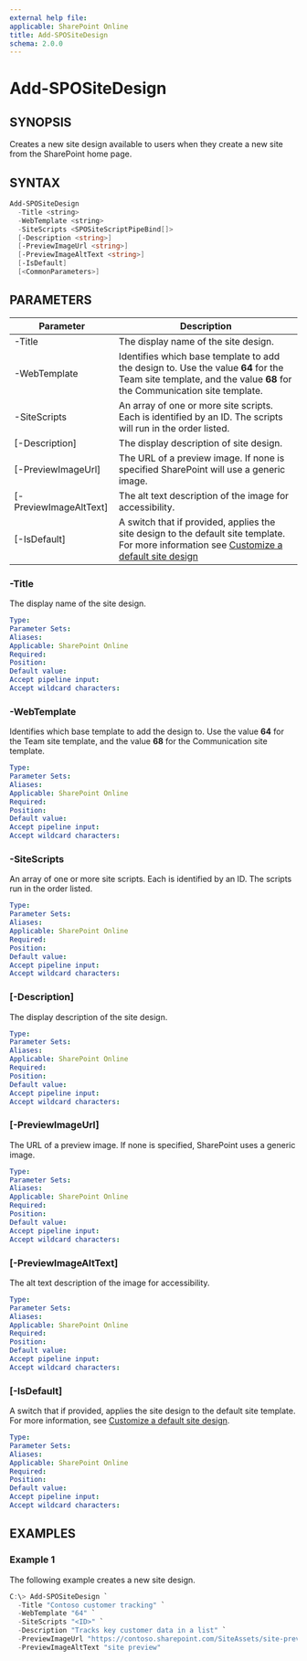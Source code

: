 ```yaml
---
external help file: 
applicable: SharePoint Online
title: Add-SPOSiteDesign
schema: 2.0.0
---
```


# Add-SPOSiteDesign

## SYNOPSIS

Creates a new site design available to users when they create a new site from the SharePoint home page.

## SYNTAX

```powershell
Add-SPOSiteDesign
  -Title <string>
  -WebTemplate <string>
  -SiteScripts <SPOSiteScriptPipeBind[]>
  [-Description <string>]
  [-PreviewImageUrl <string>]
  [-PreviewImageAltText <string>]
  [-IsDefault]
  [<CommonParameters>]
```

## PARAMETERS

|Parameter  | Description  |
|-----------|--------------|
|-Title                 | The display name of the site design. |
|-WebTemplate           | Identifies which base template to add the design to. Use the value **64** for the Team site template, and the value **68** for the Communication site template. |
|-SiteScripts           | An array of one or more site scripts. Each is identified by an ID. The scripts will run in the order listed. |
|[-Description]         | The display description of site design. |
|[-PreviewImageUrl]     | The URL of a preview image. If none is specified SharePoint will use a generic image. |
|[-PreviewImageAltText] | The alt text description of the image for accessibility. |
|[-IsDefault]           | A switch that if provided, applies the site design to the default site template. For more information see [Customize a default site design](customize-default-site-design.md) |

### -Title
The display name of the site design.

```yaml
Type: 
Parameter Sets: 
Aliases: 
Applicable: SharePoint Online
Required: 
Position: 
Default value: 
Accept pipeline input: 
Accept wildcard characters: 
```

### -WebTemplate
Identifies which base template to add the design to. Use the value **64** for the Team site template, and the value **68** for the Communication site template.

```yaml
Type: 
Parameter Sets: 
Aliases: 
Applicable: SharePoint Online
Required: 
Position: 
Default value: 
Accept pipeline input: 
Accept wildcard characters: 
```

### -SiteScripts 
An array of one or more site scripts. Each is identified by an ID. The scripts run in the order listed.

```yaml
Type: 
Parameter Sets: 
Aliases: 
Applicable: SharePoint Online
Required: 
Position: 
Default value: 
Accept pipeline input: 
Accept wildcard characters: 
```

### [-Description]
The display description of the site design.

```yaml
Type: 
Parameter Sets: 
Aliases: 
Applicable: SharePoint Online
Required: 
Position: 
Default value: 
Accept pipeline input: 
Accept wildcard characters: 
```

### [-PreviewImageUrl] 
The URL of a preview image. If none is specified, SharePoint uses a generic image.

```yaml
Type: 
Parameter Sets: 
Aliases: 
Applicable: SharePoint Online
Required: 
Position: 
Default value: 
Accept pipeline input: 
Accept wildcard characters: 
```

### [-PreviewImageAltText] 
The alt text description of the image for accessibility.

```yaml
Type: 
Parameter Sets: 
Aliases: 
Applicable: SharePoint Online
Required: 
Position: 
Default value: 
Accept pipeline input: 
Accept wildcard characters: 
```

### [-IsDefault]
A switch that if provided, applies the site design to the default site template. For more information, see [Customize a default site design](customize-default-site-design.md). 

```yaml
Type: 
Parameter Sets: 
Aliases: 
Applicable: SharePoint Online
Required: 
Position: 
Default value: 
Accept pipeline input: 
Accept wildcard characters: 
```

## EXAMPLES

### Example 1

The following example creates a new site design.

```powershell
C:\> Add-SPOSiteDesign `
  -Title "Contoso customer tracking" `
  -WebTemplate "64" `
  -SiteScripts "<ID>" `
  -Description "Tracks key customer data in a list" `
  -PreviewImageUrl "https://contoso.sharepoint.com/SiteAssets/site-preview.png" `
  -PreviewImageAltText "site preview"
```
